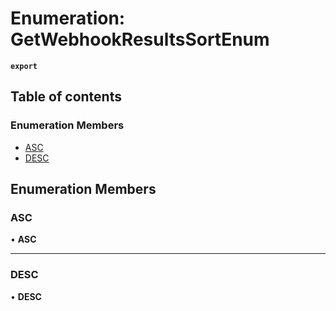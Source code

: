 # Enumeration: GetWebhookResultsSortEnum

**`export`**

## Table of contents

### Enumeration Members

- [ASC](GetWebhookResultsSortEnum.md#asc)
- [DESC](GetWebhookResultsSortEnum.md#desc)

## Enumeration Members

### <a id="asc" name="asc"></a> ASC

• **ASC**

___

### <a id="desc" name="desc"></a> DESC

• **DESC**
